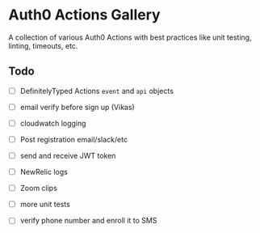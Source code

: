 # Auth0 Actions Gallery

A collection of various Auth0 Actions with best practices like unit testing, linting, timeouts, etc. 

## Todo
* [ ] DefinitelyTyped Actions `event` and `api` objects
* [ ] email verify before sign up (Vikas)
* [ ] cloudwatch logging
* [ ] Post registration email/slack/etc
* [ ] send and receive JWT token
* [ ] NewRelic logs
* [ ] Zoom clips
* [ ] more unit tests
* [ ] verify phone number and enroll it to SMS

